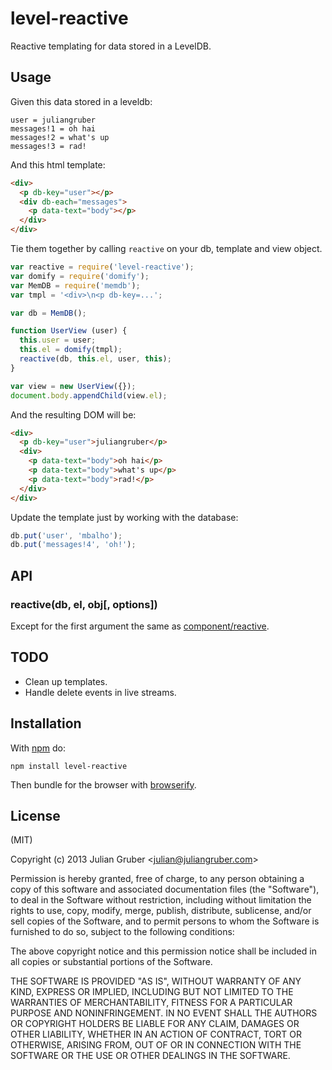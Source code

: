# level-reactive

Reactive templating for data stored in a LevelDB.

## Usage

Given this data stored in a leveldb:

```
user = juliangruber
messages!1 = oh hai
messages!2 = what's up
messages!3 = rad!
```

And this html template:

```html
<div>
  <p db-key="user"></p>
  <div db-each="messages">
    <p data-text="body"></p>
  </div>
</div>
```

Tie them together by calling `reactive` on your db, template and view object.

```js
var reactive = require('level-reactive');
var domify = require('domify');
var MemDB = require('memdb');
var tmpl = '<div>\n<p db-key=...';

var db = MemDB();

function UserView (user) {
  this.user = user;
  this.el = domify(tmpl);
  reactive(db, this.el, user, this);
}

var view = new UserView({});
document.body.appendChild(view.el);
```

And the resulting DOM will be:

```html
<div>
  <p db-key="user">juliangruber</p>
  <div>
    <p data-text="body">oh hai</p>
    <p data-text="body">what's up</p>
    <p data-text="body">rad!</p>
  </div>
</div>
```

Update the template just by working with the database:

```js
db.put('user', 'mbalho');
db.put('messages!4', 'oh!');
```

## API

### reactive(db, el, obj[, options])

Except for the first argument the same as
[component/reactive](https://github.com/component/reactive).

## TODO

* Clean up templates.
* Handle delete events in live streams.

## Installation

With [npm](https://npmjs.org) do:

```
npm install level-reactive
```

Then bundle for the browser with
[browserify](https://github.com/substack/node-browserify).

## License

(MIT)

Copyright (c) 2013 Julian Gruber &lt;julian@juliangruber.com&gt;

Permission is hereby granted, free of charge, to any person obtaining a copy of
this software and associated documentation files (the "Software"), to deal in
the Software without restriction, including without limitation the rights to
use, copy, modify, merge, publish, distribute, sublicense, and/or sell copies
of the Software, and to permit persons to whom the Software is furnished to do
so, subject to the following conditions:

The above copyright notice and this permission notice shall be included in all
copies or substantial portions of the Software.

THE SOFTWARE IS PROVIDED "AS IS", WITHOUT WARRANTY OF ANY KIND, EXPRESS OR
IMPLIED, INCLUDING BUT NOT LIMITED TO THE WARRANTIES OF MERCHANTABILITY,
FITNESS FOR A PARTICULAR PURPOSE AND NONINFRINGEMENT. IN NO EVENT SHALL THE
AUTHORS OR COPYRIGHT HOLDERS BE LIABLE FOR ANY CLAIM, DAMAGES OR OTHER
LIABILITY, WHETHER IN AN ACTION OF CONTRACT, TORT OR OTHERWISE, ARISING FROM,
OUT OF OR IN CONNECTION WITH THE SOFTWARE OR THE USE OR OTHER DEALINGS IN THE
SOFTWARE.
